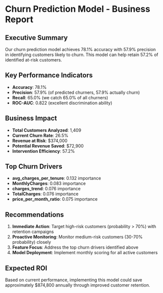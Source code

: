 
# Churn Prediction Model - Business Report

## Executive Summary
Our churn prediction model achieves 78.1% accuracy with 57.9% precision 
in identifying customers likely to churn. This model can help retain 57.2% 
of identified at-risk customers.

## Key Performance Indicators
- **Accuracy**: 78.1%
- **Precision**: 57.9% (of predicted churners, 57.9% actually churn)
- **Recall**: 65.0% (we catch 65.0% of all churners)
- **ROC-AUC**: 0.822 (excellent discrimination ability)

## Business Impact
- **Total Customers Analyzed**: 1,409
- **Current Churn Rate**: 26.5%
- **Revenue at Risk**: $374,000
- **Potential Revenue Saved**: $72,900
- **Intervention Efficiency**: 57.2%

## Top Churn Drivers
- **avg_charges_per_tenure**: 0.132 importance
- **MonthlyCharges**: 0.083 importance
- **charges_trend**: 0.076 importance
- **TotalCharges**: 0.076 importance
- **price_per_month_ratio**: 0.075 importance

## Recommendations
1. **Immediate Action**: Target high-risk customers (probability > 70%) with retention campaigns
2. **Proactive Monitoring**: Monitor medium-risk customers (30-70% probability) closely
3. **Feature Focus**: Address the top churn drivers identified above
4. **Model Deployment**: Implement monthly scoring for all active customers

## Expected ROI
Based on current performance, implementing this model could save approximately 
$874,800 annually through improved customer retention.
